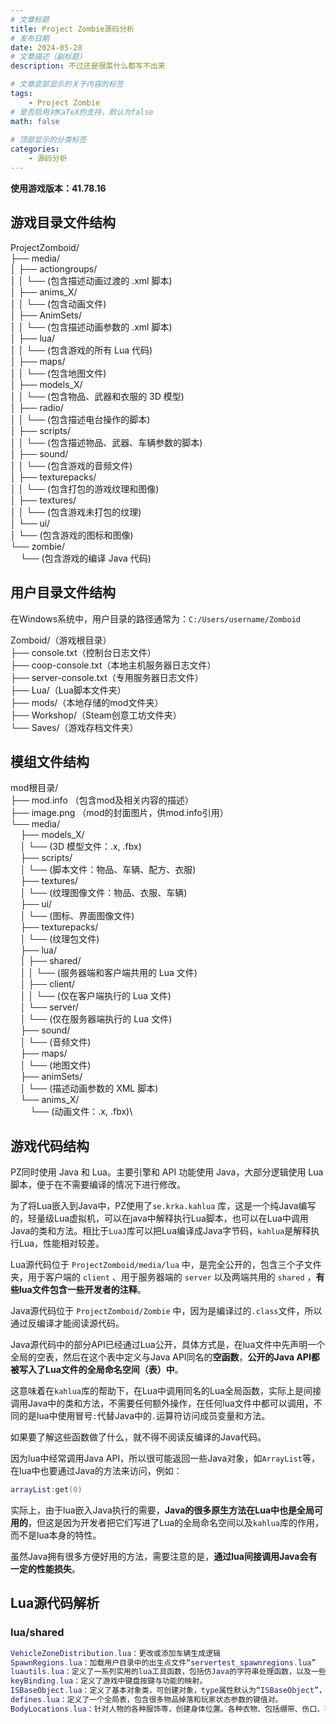 ```yaml
---
# 文章标题
title: Project Zombie源码分析
# 发布日期
date: 2024-05-28
# 文章描述（副标题）
description: 不过还是很菜什么都写不出来

# 文章底部显示的关于内容的标签
tags: 
    - Project Zombie
# 是否启用对KaTeX的支持，默认为false
math: false
    
# 顶部显示的分类标签
categories:
    - 源码分析
---
```

 **使用游戏版本：41.78.16**

## 游戏目录文件结构

ProjectZomboid/ \
├── media/ \
│   ├── actiongroups/ \
│   │   └── (包含描述动画过渡的 .xml 脚本) \
│   ├── anims_X/ \
│   │   └── (包含动画文件) \
│   ├── AnimSets/ \
│   │   └── (包含描述动画参数的 .xml 脚本) \
│   ├── lua/ \
│   │   └── (包含游戏的所有 Lua 代码) \
│   ├── maps/ \
│   │   └── (包含地图文件) \
│   ├── models_X/ \
│   │   └── (包含物品、武器和衣服的 3D 模型) \
│   ├── radio/ \
│   │   └── (包含描述电台操作的脚本) \
│   ├── scripts/ \
│   │   └── (包含描述物品、武器、车辆参数的脚本) \
│   ├── sound/ \
│   │   └── (包含游戏的音频文件) \
│   ├── texturepacks/ \
│   │   └── (包含打包的游戏纹理和图像) \
│   ├── textures/ \
│   │   └── (包含游戏未打包的纹理) \
│   └── ui/ \
│       └── (包含游戏的图标和图像) \
└── zombie/ \
&nbsp;&nbsp;&nbsp;&nbsp;└── (包含游戏的编译 Java 代码)

## 用户目录文件结构
在Windows系统中，用户目录的路径通常为：`C:/Users/username/Zomboid`

Zomboid/（游戏根目录）\
├── console.txt（控制台日志文件）\
├── coop-console.txt（本地主机服务器日志文件）\
├── server-console.txt（专用服务器日志文件）\
├── Lua/（Lua脚本文件夹）\
├── mods/（本地存储的mod文件夹）\
├── Workshop/（Steam创意工坊文件夹）\
└── Saves/（游戏存档文件夹）


## 模组文件结构

mod根目录/\
├── mod.info （包含mod及相关内容的描述）\
├── image.png （mod的封面图片，供mod.info引用）\
└── media/\
&nbsp;&nbsp;&nbsp;&nbsp;├── models_X/\
&nbsp;&nbsp;&nbsp;&nbsp;│   └── (3D 模型文件：.x, .fbx)\
&nbsp;&nbsp;&nbsp;&nbsp;├── scripts/\
&nbsp;&nbsp;&nbsp;&nbsp;│   └── (脚本文件：物品、车辆、配方、衣服)\
&nbsp;&nbsp;&nbsp;&nbsp;├── textures/\
&nbsp;&nbsp;&nbsp;&nbsp;│   └── (纹理图像文件：物品、衣服、车辆)\
&nbsp;&nbsp;&nbsp;&nbsp;├── ui/\
&nbsp;&nbsp;&nbsp;&nbsp;│   └── (图标、界面图像文件)\
&nbsp;&nbsp;&nbsp;&nbsp;├── texturepacks/\
&nbsp;&nbsp;&nbsp;&nbsp;│   └── (纹理包文件)\
&nbsp;&nbsp;&nbsp;&nbsp;├── lua/\
&nbsp;&nbsp;&nbsp;&nbsp;│   ├── shared/\
&nbsp;&nbsp;&nbsp;&nbsp;│   │   └── (服务器端和客户端共用的 Lua 文件)\
&nbsp;&nbsp;&nbsp;&nbsp;│   ├── client/\
&nbsp;&nbsp;&nbsp;&nbsp;│   │   └── (仅在客户端执行的 Lua 文件)\
&nbsp;&nbsp;&nbsp;&nbsp;│   └── server/\
&nbsp;&nbsp;&nbsp;&nbsp;│       └── (仅在服务器端执行的 Lua 文件)\
&nbsp;&nbsp;&nbsp;&nbsp;├── sound/\
&nbsp;&nbsp;&nbsp;&nbsp;│   └── (音频文件)\
&nbsp;&nbsp;&nbsp;&nbsp;├── maps/\
&nbsp;&nbsp;&nbsp;&nbsp;│   └── (地图文件)\
&nbsp;&nbsp;&nbsp;&nbsp;├── animSets/\
&nbsp;&nbsp;&nbsp;&nbsp;│   └── (描述动画参数的 XML 脚本)\
&nbsp;&nbsp;&nbsp;&nbsp;└── anims_X/\
&nbsp;&nbsp;&nbsp;&nbsp;&nbsp;&nbsp;&nbsp;&nbsp;└── (动画文件：.x, .fbx)\


## 游戏代码结构
PZ同时使用 Java 和 Lua。主要引擎和 API 功能使用 Java，大部分逻辑使用 Lua 脚本，便于在不需要编译的情况下进行修改。

为了将Lua嵌入到Java中，PZ使用了`se.krka.kahlua` 库，这是一个纯Java编写的，轻量级Lua虚拟机，可以在java中解释执行Lua脚本，也可以在Lua中调用Java的类和方法。相比于`LuaJ`库可以把Lua编译成Java字节码，`kahlua`是解释执行Lua，性能相对较差。

Lua源代码位于 `ProjectZomboid/media/lua` 中，是完全公开的，包含三个子文件夹，用于客户端的 `client` 、用于服务器端的 `server` 以及两端共用的 `shared` ，**有些lua文件包含一些开发者的注释**。

Java源代码位于 `ProjectZomboid/Zombie` 中，因为是编译过的`.class`文件，所以通过反编译才能阅读源代码。

Java源代码中的部分API已经通过Lua公开，具体方式是，在lua文件中先声明一个全局的空表，然后在这个表中定义与Java API同名的**空函数**，**公开的Java API都被写入了Lua文件的全局命名空间（表）中**。

这意味着在`kahlua`库的帮助下，在Lua中调用同名的Lua全局函数，实际上是间接调用Java中的类和方法，不需要任何额外操作，在任何lua文件中都可以调用，不同的是lua中使用冒号`:`代替Java中的`.`运算符访问成员变量和方法。

如果要了解这些函数做了什么，就不得不阅读反编译的Java代码。

因为lua中经常调用Java API，所以很可能返回一些Java对象，如`ArrayList`等，在lua中也要通过Java的方法来访问，例如：
```lua
arrayList:get(0)
```
实际上，由于lua嵌入Java执行的需要，**Java的很多原生方法在Lua中也是全局可用的**，但这是因为开发者把它们写进了Lua的全局命名空间以及`kahlua`库的作用，而不是lua本身的特性。

虽然Java拥有很多方便好用的方法，需要注意的是，**通过lua间接调用Java会有一定的性能损失**。

## Lua源代码解析
### lua/shared
```lua
VehicleZoneDistribution.lua：更改或添加车辆生成逻辑
SpawnRegions.lua：加载用户目录中的出生点文件“servertest_spawnregions.lua”
luautils.lua：定义了一系列实用的lua工具函数，包括仿Java的字符串处理函数，以及一些游戏内的与玩家、物品、方格、物品栏、耐久度等相关的操作函数。
keyBinding.lua：定义了游戏中键盘按键与功能的映射。
ISBaseObject.lua：定义了基本对象类，可创建对象，type属性默认为“ISBaseObject”，也可以传入一个字符串用于更改类型。
defines.lua：定义了一个全局表，包含很多物品掉落和玩家状态参数的键值对。
BodyLocations.lua：针对人物的各种服饰等，创建身体位置。各种衣物、包括绷带、伤口、甚至僵尸伤害都会占用身体位置，有些东西可以在其位置上存在多个（绷带、伤口、僵尸伤害）。还定义了一些衣物的互斥规则（不能同时穿戴）。

```
